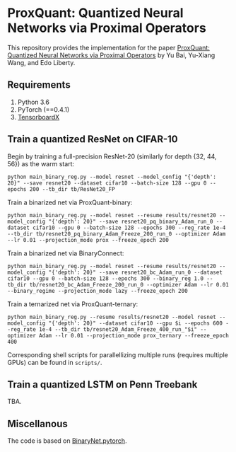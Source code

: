 # ProxQuant: Quantized Neural Networks via Proximal Operators
This repository provides the implementation for the paper [ProxQuant: Quantized Neural Networks via Proximal Operators](https://openreview.net/forum?id=HyzMyhCcK7) by Yu Bai, Yu-Xiang Wang, and Edo Liberty. 

## Requirements
1. Python 3.6
1. PyTorch (==0.4.1)
2. [TensorboardX](https://github.com/lanpa/tensorboardX)

## Train a quantized ResNet on CIFAR-10
Begin by training a full-precision ResNet-20 (similarly for depth {32, 44, 56}) as the warm start:
```
python main_binary_reg.py --model resnet --model_config "{'depth': 20}" --save resnet20 --dataset cifar10 --batch-size 128 --gpu 0 --epochs 200 --tb_dir tb/ResNet20_FP
```
Train a binarized net via ProxQuant-binary:
```
python main_binary_reg.py --model resnet --resume results/resnet20 --model_config "{'depth': 20}" --save resnet20_pq_binary_Adam_run_0 --dataset cifar10 --gpu 0 --batch-size 128 --epochs 300 --reg_rate 1e-4 --tb_dir tb/resnet20_pq_binary_Adam_Freeze_200_run_0 --optimizer Adam --lr 0.01 --projection_mode prox --freeze_epoch 200
```
Train a binarized net via BinaryConnect:
```
python main_binary_reg.py --model resnet --resume results/resnet20 --model_config "{'depth': 20}" --save resnet20_bc_Adam_run_0 --dataset cifar10 --gpu 0 --batch-size 128 --epochs 300 --binary_reg 1.0 --tb_dir tb/resnet20_bc_Adam_Freeze_200_run_0 --optimizer Adam --lr 0.01 --binary_regime --projection_mode lazy --freeze_epoch 200
```
Train a ternarized net via ProxQuant-ternary:
```
python main_binary_reg.py --resume results/resnet20 --model resnet --model_config "{'depth': 20}" --dataset cifar10 --gpu $i --epochs 600 --reg_rate 1e-4 --tb_dir tb/resnet20_Adam_Freeze_400_run_"$i" --optimizer Adam --lr 0.01 --projection_mode prox_ternary --freeze_epoch 400
```

Corresponding shell scripts for parallellizing multiple runs (requires multiple GPUs) can be found in `scripts/`.

## Train a quantized LSTM on Penn Treebank
TBA.

## Miscellanous
The code is based on [BinaryNet.pytorch](https://github.com/itayhubara/BinaryNet.pytorch).
